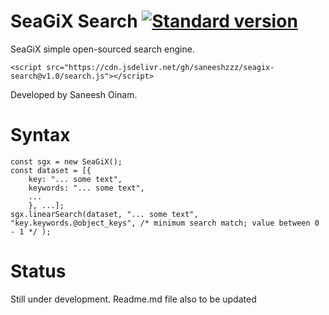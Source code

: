# SeaGiX Search [![Standard version](https://badge.fury.io/gh/conventional-changelog%2Fstandard-version.svg)](https://github.com/saneeshzzz/seagix-search%2Fstandard-version)

SeaGiX simple open-sourced search engine.


    <script src="https://cdn.jsdelivr.net/gh/saneeshzzz/seagix-search@v1.0/search.js"></script>

Developed by Saneesh Oinam.
# Syntax

    const sgx = new SeaGiX();
    const dataset = [{
        key: "... some text",
        keywords: "... some text",
        ...
        }, ...];
    sgx.linearSearch(dataset, "... some text", "key.keywords.@object_keys", /* minimum search match; value between 0 - 1 */ );

# Status
Still under development.
Readme.md file also to be updated


